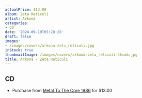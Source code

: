 ```yaml
---
actualPrice: $13.00
album: Zeta Reticuli
artist: Arkona
categories:
- CD
date: '2024-09-19T05:28:26'
draft: false
images:
- /images/covers/arkona-zeta_reticuli.jpg
inStock: true
thumbnailImage: /images/covers/arkona-zeta_reticuli-thumb.jpg
title: Arkona - Zeta Reticuli
---
```


## CD
* Purchase from [Metal To The Core 1986](https://metaltothecore1986.com/shop/arkona-zeta-reticuli-digipak-cd/) for $13.00
